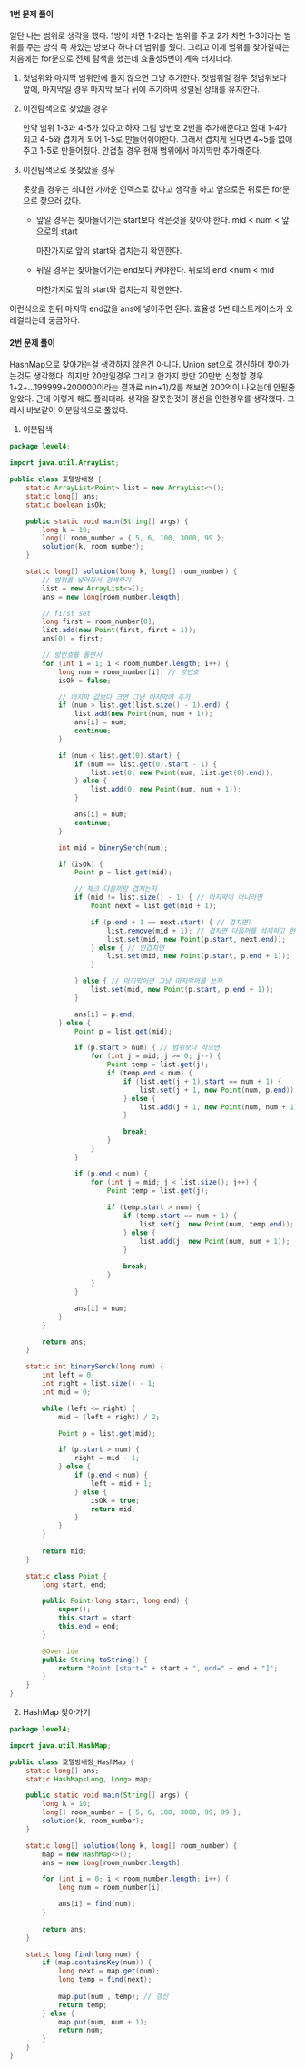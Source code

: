 #### 1번 문제 풀이

일단 나는 범위로 생각을 했다. 1방이 차면 1-2라는 범위를 주고 2가 차면 1-3이라는 범위를 주는 방식 즉 차있는 방보다 하나 더 범위를 줬다. 그리고 이제 범위를 찾아갈때는 처음에는 for문으로 전체 탐색을 했는데 효율성5번이 계속 터지더라. 



1. 첫범위와 마지막 범위안에 들지 않으면 그냥 추가한다. 첫범위일 경우 첫범위보다 앞에, 마지막일 경우 마지막 보다 뒤에 추가하여 정렬된 상태를 유지한다.

2. 이진탐색으로 찾았을 경우

   만약 범위 1-3과 4-5가 있다고 하자 그럼 방번호 2번을 추가해준다고 할때 1-4가 되고 4-5와 겹치게 되어 1-5로 만들어줘야한다. 그래서 겹치게 된다면 4~5를 없애주고 1-5로 만들어줬다. 안겹칠 경우 현재 범위에서 마지막만 추가해준다.

   

3. 이진탐색으로 못찾았을 경우

   못찾을 경우는 최대한 가까운 인덱스로 갔다고 생각을 하고 앞으로든 뒤로든 for문으로 찾으러 갔다. 

   * 앞일 경우는 찾아들어가는 start보다 작은것을 찾아야 한다. mid < num < 앞으로의 start

     마찬가지로 앞의 start와 겹치는지 확인한다.

   * 뒤일 경우는 찾아들어가는 end보다 커야한다. 뒤로의 end <num < mid

     마찬가지로 앞의 start와 겹치는지 확인한다.

이런식으로 한뒤 마지막 end값을 ans에 넣어주면 된다. 효율성 5번 테스트케이스가 오래걸리는데 궁금하다.



#### 2번 문제 풀이

HashMap으로 찾아가는걸 생각하지 않은건 아니다. Union set으로 갱신하며 찾아가는것도 생각했다. 하지만 20만일경우 그리고 한가지 방만 20만번 신청할 경우 1+2+...199999+200000이라는 결과로 n(n+1)/2를 해보면 200억이 나오는데 안될줄 알았다. 근데 이렇게 해도 풀리더라. 생각을 잘못한것이 갱신을 안한경우를 생각했다. 그래서 바보같이 이분탐색으로 풀었다.



1. 이분탐색

```java
package level4;

import java.util.ArrayList;

public class 호텔방배정 {
	static ArrayList<Point> list = new ArrayList<>();
	static long[] ans;
	static boolean isOk;

	public static void main(String[] args) {
		long k = 10;
		long[] room_number = { 5, 6, 100, 3000, 99 };
		solution(k, room_number);
	}

	static long[] solution(long k, long[] room_number) {
		// 범위를 넣어줘서 검색하기
		list = new ArrayList<>();
		ans = new long[room_number.length];

		// first set
		long first = room_number[0];
		list.add(new Point(first, first + 1));
		ans[0] = first;

		// 방번호를 돌면서
		for (int i = 1; i < room_number.length; i++) {
			long num = room_number[i]; // 방번호
			isOk = false;

			// 마지막 값보다 크면 그냥 마지막에 추가
			if (num > list.get(list.size() - 1).end) {
				list.add(new Point(num, num + 1));
				ans[i] = num;
				continue;
			}

			if (num < list.get(0).start) {
				if (num == list.get(0).start - 1) {
					list.set(0, new Point(num, list.get(0).end));
				} else {
					list.add(0, new Point(num, num + 1));
				}

				ans[i] = num;
				continue;
			}

			int mid = binerySerch(num);

			if (isOk) {
				Point p = list.get(mid);

				// 체크 다음꺼랑 겹치는지
				if (mid != list.size() - 1) { // 마지막이 아니라면
					Point next = list.get(mid + 1);

					if (p.end + 1 == next.start) { // 겹치면?
						list.remove(mid + 1); // 겹치면 다음꺼를 삭제하고 현재꺼를 고쳐주자
						list.set(mid, new Point(p.start, next.end));
					} else { // 안겹치면
						list.set(mid, new Point(p.start, p.end + 1));
					}

				} else { // 마지막이면 그냥 마지막꺼를 쓰자
					list.set(mid, new Point(p.start, p.end + 1));
				}

				ans[i] = p.end;
			} else {
				Point p = list.get(mid);

				if (p.start > num) { // 범위보다 작으면
					for (int j = mid; j >= 0; j--) {
						Point temp = list.get(j);
						if (temp.end < num) {
							if (list.get(j + 1).start == num + 1) {
								list.set(j + 1, new Point(num, p.end));
							} else {
								list.add(j + 1, new Point(num, num + 1));
							}

							break;
						}
					}
				}

				if (p.end < num) {
					for (int j = mid; j < list.size(); j++) {
						Point temp = list.get(j);
						
						if (temp.start > num) {
							if (temp.start == num + 1) {
								list.set(j, new Point(num, temp.end));
							} else {
								list.add(j, new Point(num, num + 1));
							}
							
							break;
						}
					}
				}

				ans[i] = num;
			}
		}

		return ans;
	}

	static int binerySerch(long num) {
		int left = 0;
		int right = list.size() - 1;
		int mid = 0;

		while (left <= right) {
			mid = (left + right) / 2;

			Point p = list.get(mid);

			if (p.start > num) {
				right = mid - 1;
			} else {
				if (p.end < num) {
					left = mid + 1;
				} else {
					isOk = true;
					return mid;
				}
			}
		}
		
		return mid;
	}

	static class Point {
		long start, end;

		public Point(long start, long end) {
			super();
			this.start = start;
			this.end = end;
		}

		@Override
		public String toString() {
			return "Point [start=" + start + ", end=" + end + "]";
		}
	}
}
```



2. HashMap 찾아가기

```java
package level4;

import java.util.HashMap;

public class 호텔방배정_HashMap {
	static long[] ans;
	static HashMap<Long, Long> map;

	public static void main(String[] args) {
		long k = 10;
		long[] room_number = { 5, 6, 100, 3000, 99, 99 };
		solution(k, room_number);
	}

	static long[] solution(long k, long[] room_number) {
		map = new HashMap<>();
		ans = new long[room_number.length];

		for (int i = 0; i < room_number.length; i++) {
			long num = room_number[i];

			ans[i] = find(num);
		}
		
		return ans;
	}

	static long find(long num) {
		if (map.containsKey(num)) {
			long next = map.get(num);
			long temp = find(next);
			
			map.put(num , temp); // 갱신
			return temp;
		} else {
			map.put(num, num + 1);
			return num;
		}
	}
}
```

